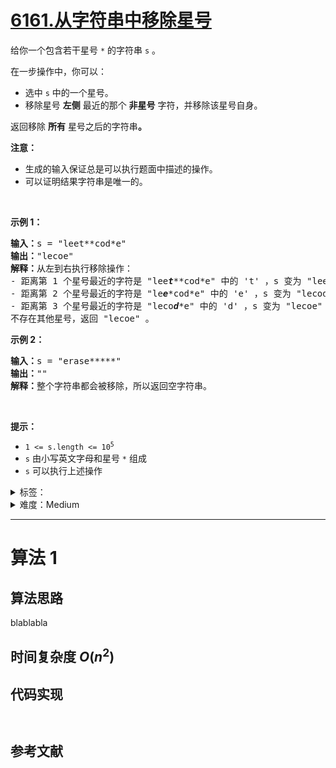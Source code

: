 # [6161.从字符串中移除星号](https://leetcode.cn/problems/removing-stars-from-a-string/)

<p>给你一个包含若干星号 <code>*</code> 的字符串 <code>s</code> 。</p>

<p>在一步操作中，你可以：</p>

<ul>
	<li>选中 <code>s</code> 中的一个星号。</li>
	<li>移除星号 <strong>左侧</strong> 最近的那个 <strong>非星号</strong> 字符，并移除该星号自身。</li>
</ul>

<p>返回移除 <strong>所有</strong> 星号之后的字符串<strong>。</strong></p>

<p><strong>注意：</strong></p>

<ul>
	<li>生成的输入保证总是可以执行题面中描述的操作。</li>
	<li>可以证明结果字符串是唯一的。</li>
</ul>

<p>&nbsp;</p>

<p><strong>示例 1：</strong></p>

<pre>
<strong>输入：</strong>s = "leet**cod*e"
<strong>输出：</strong>"lecoe"
<strong>解释：</strong>从左到右执行移除操作：
- 距离第 1 个星号最近的字符是 "lee<em><strong>t</strong></em>**cod*e" 中的 't' ，s 变为 "lee*cod*e" 。
- 距离第 2 个星号最近的字符是 "le<em><strong>e</strong></em>*cod*e" 中的 'e' ，s 变为 "lecod*e" 。
- 距离第 3 个星号最近的字符是 "leco<em><strong>d</strong></em>*e" 中的 'd' ，s 变为 "lecoe" 。
不存在其他星号，返回 "lecoe" 。</pre>

<p><strong>示例 2：</strong></p>

<pre>
<strong>输入：</strong>s = "erase*****"
<strong>输出：</strong>""
<strong>解释：</strong>整个字符串都会被移除，所以返回空字符串。
</pre>

<p>&nbsp;</p>

<p><strong>提示：</strong></p>

<ul>
	<li><code>1 &lt;= s.length &lt;= 10<sup>5</sup></code></li>
	<li><code>s</code> 由小写英文字母和星号 <code>*</code> 组成</li>
	<li><code>s</code> 可以执行上述操作</li>
</ul>

<details>
<summary>标签：</summary>
[]
</details>

<details>
<summary>难度：Medium</summary>
喜欢：1
</details>

---

# 算法 1

## 算法思路

blablabla

## 时间复杂度 $O(n^2)$

## 代码实现

```cpp []

```

```java []

```

## 参考文献
